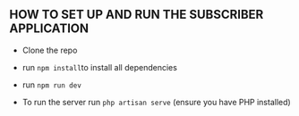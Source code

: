 ## HOW TO SET UP AND RUN THE SUBSCRIBER APPLICATION
- Clone the repo

- run `npm install`to install all dependencies 
- run `npm run dev`
- To run the server run `php artisan serve` (ensure you have PHP installed)